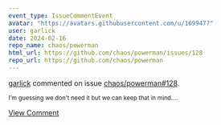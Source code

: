 ```yaml
---
event_type: IssueCommentEvent
avatar: "https://avatars.githubusercontent.com/u/169947?"
user: garlick
date: 2024-02-16
repo_name: chaos/powerman
html_url: https://github.com/chaos/powerman/issues/128
repo_url: https://github.com/chaos/powerman
---
```


<a href='https://github.com/garlick' target='_blank'>garlick</a> commented on issue <a href='https://github.com/chaos/powerman/issues/128' target='_blank'>chaos/powerman#128</a>.

<small>I'm guessing we don't need it but we can keep that in mind....</small>

<a href='https://github.com/chaos/powerman/issues/128' target='_blank'>View Comment</a>